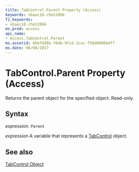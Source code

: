```yaml
---
title: TabControl.Parent Property (Access)
keywords: vbaac10.chm12066
f1_keywords:
- vbaac10.chm12066
ms.prod: access
api_name:
- Access.TabControl.Parent
ms.assetid: 6bbfdd6b-7646-9fcd-1cac-f58d98004df7
ms.date: 06/08/2017
---
```



# TabControl.Parent Property (Access)

Returns the parent object for the specified object. Read-only.


## Syntax

 _expression_. `Parent`

 _expression_ A variable that represents a [TabControl](Access.TabControl.md) object.


## See also


[TabControl Object](Access.TabControl.md)

